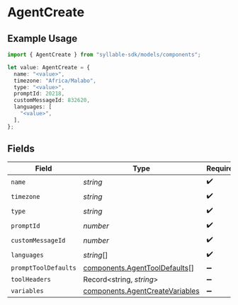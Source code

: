 # AgentCreate

## Example Usage

```typescript
import { AgentCreate } from "syllable-sdk/models/components";

let value: AgentCreate = {
  name: "<value>",
  timezone: "Africa/Malabo",
  type: "<value>",
  promptId: 20218,
  customMessageId: 832620,
  languages: [
    "<value>",
  ],
};
```

## Fields

| Field                                                                              | Type                                                                               | Required                                                                           | Description                                                                        |
| ---------------------------------------------------------------------------------- | ---------------------------------------------------------------------------------- | ---------------------------------------------------------------------------------- | ---------------------------------------------------------------------------------- |
| `name`                                                                             | *string*                                                                           | :heavy_check_mark:                                                                 | N/A                                                                                |
| `timezone`                                                                         | *string*                                                                           | :heavy_check_mark:                                                                 | N/A                                                                                |
| `type`                                                                             | *string*                                                                           | :heavy_check_mark:                                                                 | N/A                                                                                |
| `promptId`                                                                         | *number*                                                                           | :heavy_check_mark:                                                                 | N/A                                                                                |
| `customMessageId`                                                                  | *number*                                                                           | :heavy_check_mark:                                                                 | N/A                                                                                |
| `languages`                                                                        | *string*[]                                                                         | :heavy_check_mark:                                                                 | N/A                                                                                |
| `promptToolDefaults`                                                               | [components.AgentToolDefaults](../../models/components/agenttooldefaults.md)[]     | :heavy_minus_sign:                                                                 | N/A                                                                                |
| `toolHeaders`                                                                      | Record<string, *string*>                                                           | :heavy_minus_sign:                                                                 | N/A                                                                                |
| `variables`                                                                        | [components.AgentCreateVariables](../../models/components/agentcreatevariables.md) | :heavy_minus_sign:                                                                 | N/A                                                                                |